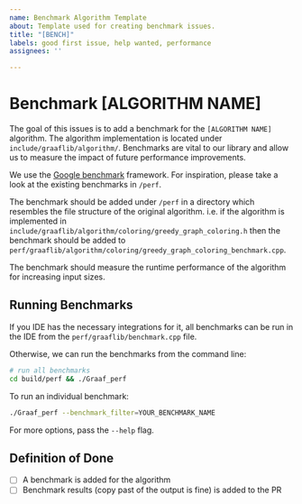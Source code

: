 ```yaml
---
name: Benchmark Algorithm Template
about: Template used for creating benchmark issues.
title: "[BENCH]"
labels: good first issue, help wanted, performance
assignees: ''

---
```


# Benchmark [ALGORITHM NAME]
The goal of this issues is to add a benchmark for the `[ALGORITHM NAME]` algorithm. The algorithm implementation is located under `include/graaflib/algorithm/`. Benchmarks are vital to our library and allow us to measure the impact of future performance improvements.

We use the [Google benchmark](https://github.com/google/benchmark/blob/main/docs/user_guide.md) framework. For inspiration, please take a look at the existing benchmarks in `/perf`.

The benchmark should be added under `/perf` in a directory which resembles the file structure of the original algorithm. i.e. if the algorithm is implemented in `include/graaflib/algorithm/coloring/greedy_graph_coloring.h` then the benchmark should be added to `perf/graaflib/algorithm/coloring/greedy_graph_coloring_benchmark.cpp`.

The benchmark should measure the runtime performance of the algorithm for increasing input sizes.

## Running Benchmarks
If you IDE has the necessary integrations for it, all benchmarks can be run in the IDE from the `perf/graaflib/benchmark.cpp` file.

Otherwise, we can run the benchmarks from the command line:
```bash
# run all benchmarks
cd build/perf && ./Graaf_perf
```

To run an individual benchmark:
```bash
./Graaf_perf --benchmark_filter=YOUR_BENCHMARK_NAME
```

For more options, pass the `--help` flag.


## Definition of Done
- [ ] A benchmark is added for the algorithm
- [ ] Benchmark results (copy past of the output is fine) is added to the PR
